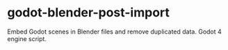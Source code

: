 # godot-blender-post-import
Embed Godot scenes in Blender files and remove duplicated data. Godot 4 engine script.
